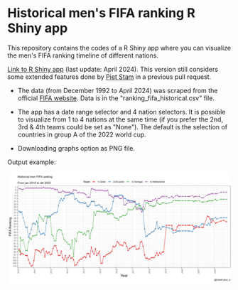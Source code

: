 # Historical men's FIFA ranking R Shiny app

This repository contains the codes of a R Shiny app where you can visualize the men's FIFA ranking timeline of different nations.

[Link to R Shiny app](https://bustami.shinyapps.io/ranking_fifa/) (last update: April 2024). This version still considers some extended features done by [Piet Stam](https://github.com/pjastam) in a previous pull request.

* The data (from December 1992 to April 2024) was scraped from the official [FIFA website](https://www.fifa.com/fifa-world-ranking/men). Data is in the "ranking_fifa_historical.csv" file.

* The app has a date range selector and 4 nation selectors. It is possible to visualize from 1 to 4 nations at the same time (if you prefer the 2nd, 3rd & 4th teams could be set as "None"). The default is the selection of countries in group A of the 2022 world cup.

* Downloading graphs option as PNG file. 

Output example:

![](image.png)
